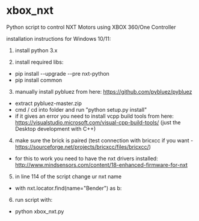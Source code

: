 # xbox_nxt
Python script to control NXT Motors using XBOX 360/One Controller

installation instructions for Windows 10/11:

1. install python 3.x

2. install required libs:
- pip install --upgrade --pre nxt-python
- pip install common

3. manually install pybluez from here: https://github.com/pybluez/pybluez
- extract pybluez-master.zip
- cmd / cd into folder and run "python setup.py install"
- if it gives an error you need to install vcpp build tools from here: https://visualstudio.microsoft.com/visual-cpp-build-tools/
(just the Desktop development with C++)

4. make sure the brick is paired (test connection with bricxcc if you want - https://sourceforge.net/projects/bricxcc/files/bricxcc/) 
- for this to work you need to have the nxt drivers installed: http://www.mindsensors.com/content/18-enhanced-firmware-for-nxt

5. in line 114 of the script change ur nxt name
- with nxt.locator.find(name="Bender") as b:

6. run script with:
- python xbox_nxt.py
